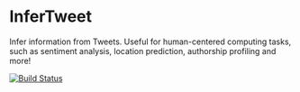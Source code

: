 InferTweet
==========

Infer information from Tweets. Useful for human-centered computing tasks, such as sentiment analysis, location prediction, authorship profiling and more!

[![Build Status](https://travis-ci.org/bwbaugh/infertweet.png?branch=master)](https://travis-ci.org/bwbaugh/infertweet)
